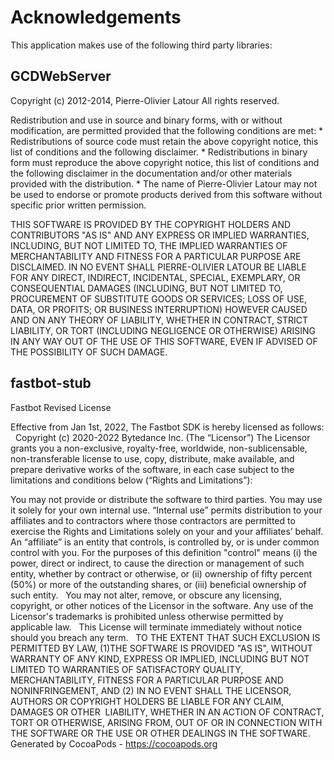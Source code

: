 # Acknowledgements
This application makes use of the following third party libraries:

## GCDWebServer

Copyright (c) 2012-2014, Pierre-Olivier Latour
All rights reserved.

Redistribution and use in source and binary forms, with or without
modification, are permitted provided that the following conditions are met:
    * Redistributions of source code must retain the above copyright
      notice, this list of conditions and the following disclaimer.
    * Redistributions in binary form must reproduce the above copyright
      notice, this list of conditions and the following disclaimer in the
      documentation and/or other materials provided with the distribution.
    * The name of Pierre-Olivier Latour may not be used to endorse
      or promote products derived from this software without specific
      prior written permission.

THIS SOFTWARE IS PROVIDED BY THE COPYRIGHT HOLDERS AND CONTRIBUTORS "AS IS" AND
ANY EXPRESS OR IMPLIED WARRANTIES, INCLUDING, BUT NOT LIMITED TO, THE IMPLIED
WARRANTIES OF MERCHANTABILITY AND FITNESS FOR A PARTICULAR PURPOSE ARE
DISCLAIMED. IN NO EVENT SHALL PIERRE-OLIVIER LATOUR BE LIABLE FOR ANY
DIRECT, INDIRECT, INCIDENTAL, SPECIAL, EXEMPLARY, OR CONSEQUENTIAL DAMAGES
(INCLUDING, BUT NOT LIMITED TO, PROCUREMENT OF SUBSTITUTE GOODS OR SERVICES;
LOSS OF USE, DATA, OR PROFITS; OR BUSINESS INTERRUPTION) HOWEVER CAUSED AND
ON ANY THEORY OF LIABILITY, WHETHER IN CONTRACT, STRICT LIABILITY, OR TORT
(INCLUDING NEGLIGENCE OR OTHERWISE) ARISING IN ANY WAY OUT OF THE USE OF THIS
SOFTWARE, EVEN IF ADVISED OF THE POSSIBILITY OF SUCH DAMAGE.


## fastbot-stub

Fastbot Revised License

Effective from Jan 1st, 2022, The Fastbot SDK is hereby licensed as follows:
 
Copyright (c) 2020-2022 Bytedance Inc. (The “Licensor”)
The Licensor grants you a non-exclusive, royalty-free, worldwide, non-sublicensable, non-transferable license to use, copy, distribute, make available, and prepare derivative works of the software, in each case subject to the limitations and conditions below (“Rights and Limitations”):

You may not provide or distribute the software to third parties. You may use it solely for your own internal use. “Internal use” permits distribution to your affiliates and to contractors where those contractors are permitted to exercise the Rights and Limitations solely on your and your affiliates’
behalf. An “affiliate” is an entity that controls, is controlled by, or is under common control with you. For the purposes of this definition "control" means (i) the power, direct or indirect, to cause the direction or management of such entity, whether by contract or otherwise, or (ii) ownership of fifty
percent (50%) or more of the outstanding shares, or (iii) beneficial ownership of such entity.
 
You may not alter, remove, or obscure any licensing, copyright, or other notices of the Licensor in the software. Any use of the Licensor's trademarks is prohibited unless otherwise permitted by applicable law.
 
This License will terminate immediately without notice should you breach any term.
 
TO THE EXTENT THAT SUCH EXCLUSION IS PERMITTED BY LAW, (1)THE SOFTWARE IS PROVIDED "AS IS", WITHOUT WARRANTY OF ANY KIND, EXPRESS OR IMPLIED, INCLUDING BUT NOT LIMITED TO WARRANTIES OF SATISFACTORY QUALITY, MERCHANTABILITY, FITNESS FOR A PARTICULAR PURPOSE AND NONINFRINGEMENT, AND (2) IN NO EVENT SHALL THE LICENSOR, AUTHORS OR COPYRIGHT HOLDERS BE LIABLE FOR ANY CLAIM, DAMAGES OR OTHER  LIABILITY, WHETHER IN AN ACTION OF CONTRACT, TORT OR OTHERWISE, ARISING FROM, OUT OF OR IN CONNECTION WITH THE SOFTWARE OR THE USE OR OTHER DEALINGS IN THE SOFTWARE.
Generated by CocoaPods - https://cocoapods.org
